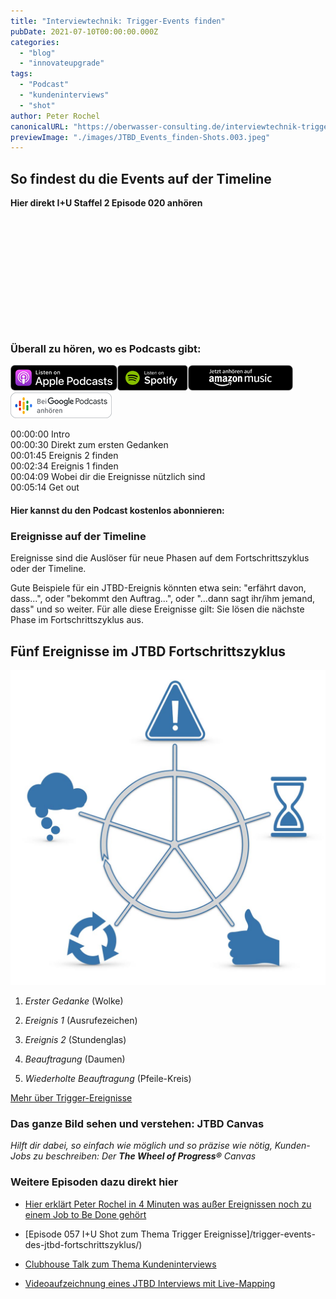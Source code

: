 ```yaml
---
title: "Interviewtechnik: Trigger-Events finden"
pubDate: 2021-07-10T00:00:00.000Z
categories:
  - "blog"
  - "innovateupgrade"
tags:
  - "Podcast"
  - "kundeninterviews"
  - "shot"
author: Peter Rochel
canonicalURL: "https://oberwasser-consulting.de/interviewtechnik-trigger-events-finden"
previewImage: "./images/JTBD_Events_finden-Shots.003.jpeg"
---
```


## So findest du die Events auf der Timeline 

**Hier direkt I+U Staffel 2 Episode 020 anhören**

<iframe data-cookie-consent="marketing" data-cookieblock-src="https://embed.podcasts.apple.com/us/podcast/jtbd-interviewtechnik/id1354901024?i=1000528479044&amp;itsct=podcast_box_player&amp;itscg=30200&amp;ls=1&amp;theme=auto" height="175px" frameborder="0" sandbox="allow-forms allow-popups allow-same-origin allow-scripts allow-top-navigation-by-user-activation" allow="autoplay *; encrypted-media *;" style="width: 100%; max-width: 660px; overflow: hidden; border-top-left-radius: 10px; border-top-right-radius: 10px; border-bottom-right-radius: 10px; border-bottom-left-radius: 10px; background-color: transparent;"></iframe>

### Überall zu hören, wo es Podcasts gibt:

[![](images/listen-on-apple-podcast.png)](https://podcasts.apple.com/de/podcast/jtbd-interviewtechnik/id1354901024?i=1000528479044)[![](images/listen-on-spotify.png)](https://open.spotify.com/episode/49xI9OScdKVSlY1l8cqsUT)[![](images/ListenOn_AmazonMusic_button_Black_RGB_5X_DE-300x73.png)](https://music.amazon.de/podcasts/4838bd28-7b97-4912-80cb-de39a6c75654/episodes/8d18f5be-6968-4c15-9cda-6aebf4fa9d75/innovate-upgrade-jtbd-interviewtechnik---trigger-events-finden)[![jobs to be done podcast](images/DE_Google_Podcasts_Badge_8x-300x76.png)](https://podcasts.google.com/feed/aHR0cHM6Ly96dW04cnkucG9kY2FzdGVyLmRlL29iZXJ3YXNzZXIucnNz/episode/cG9kLTI4ZjdhZTI5ZmM4NjIyODczMTRiYTE3MmM0?sa=X&ved=0CAUQkfYCahcKEwi4laTb7sH8AhUAAAAAHQAAAAAQAQ)

00:00:00 Intro<br>
00:00:30 Direkt zum ersten Gedanken<br>
00:01:45 Ereignis 2 finden<br>
00:02:34 Ereignis 1 finden<br>
00:04:09 Wobei dir die Ereignisse nützlich sind<br>
00:05:14 Get out

#### Hier kannst du den Podcast kostenlos abonnieren:

### Ereignisse auf der Timeline

Ereignisse sind die Auslöser für neue Phasen auf dem Fortschrittszyklus oder der Timeline.

Gute Beispiele für ein JTBD-Ereignis könnten etwa sein: "erfährt davon, dass...", oder "bekommt den Auftrag...", oder "...dann sagt ihr/ihm jemand, dass" und so weiter. Für alle diese Ereignisse gilt: Sie lösen die nächste Phase im Fortschrittszyklus aus.

## Fünf Ereignisse im JTBD Fortschrittszyklus

![](./images/5-JTBD-Events-Shots_4x4.jpg)

1. _Erster Gedanke_ (Wolke)

3. _Ereignis 1_ (Ausrufezeichen)

5. _Ereignis 2_ (Stundenglas)

7. _Beauftragung_ (Daumen)

9. _Wiederholte Beauftragung_ (Pfeile-Kreis)

[Mehr über Trigger-Ereignisse](/trigger-events-des-jtbd-fortschrittszyklus/)

### Das ganze Bild sehen und verstehen: JTBD Canvas

_Hilft dir dabei, so einfach wie möglich und so präzise wie nötig, Kunden-Jobs zu beschreiben: Der **The Wheel of Progress®** Canvas_

### Weitere Episoden dazu direkt hier

- [Hier erklärt Peter Rochel in 4 Minuten was außer Ereignissen noch zu einem Job to Be Done gehört](https://oberwasser-consulting.de/der-job-to-be-done-jtbd/)

- [Episode 057 I+U Shot zum Thema Trigger Ereignisse]/trigger-events-des-jtbd-fortschrittszyklus/)

- [Clubhouse Talk zum Thema Kundeninterviews](https://oberwasser-consulting.de/auf-die-fragen-kommt-es-an-jtbd-meetup-35/)

- [Videoaufzeichnung eines JTBD Interviews mit Live-Mapping](https://oberwasser-consulting.de/podcast043/)
